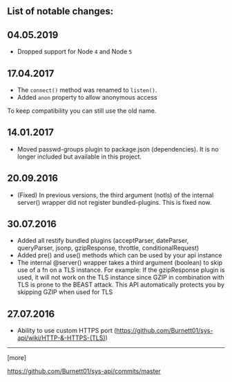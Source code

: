 List of notable changes:
---

## 04.05.2019

+ Dropped support for Node ``4`` and Node ``5``

## 17.04.2017

+ The ``connect()`` method was renamed to ``listen()``.
+ Added ``anon`` property to allow anonymous access

To keep compatibility you can still use the old name.

## 14.01.2017

+ Moved passwd-groups plugin to package.json (dependencies). It is no longer included but available in this project.


## 20.09.2016

+ (Fixed) In previous versions, the third argument (notls) of the internal server() wrapper did not register bundled-plugins. This is fixed now.

## 30.07.2016

+ Added all restify bundled plugins
(acceptParser, dateParser, queryParser,  jsonp, gzipResponse, throttle, conditionalRequest)
+ Added pre() and use() methods which can be used by your api instance
+ The internal @server() wrapper takes a third argument (boolean) to skip use of a fn on a TLS instance. For example: If the gzipResponse plugin is used, it will not work on the TLS instance since GZIP in combination with TLS is prone to the BEAST attack. This API automatically protects you by skipping GZIP when used for TLS

## 27.07.2016

+ Ability to use custom HTTPS port (https://github.com/Burnett01/sys-api/wiki/HTTP-&-HTTPS-(TLS))

---

[more]

https://github.com/Burnett01/sys-api/commits/master